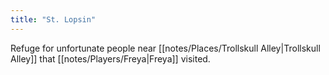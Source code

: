 ```yaml
---
title: "St. Lopsin"
---
```

Refuge for unfortunate people near [[notes/Places/Trollskull Alley|Trollskull Alley]] that [[notes/Players/Freya|Freya]] visited.